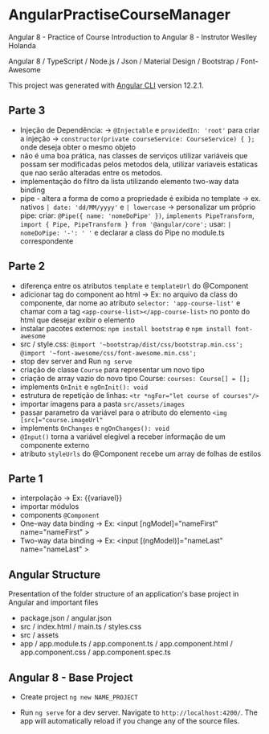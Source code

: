 # AngularPractiseCourseManager
Angular 8 - Practice of Course Introduction to Angular 8 - Instrutor Weslley Holanda

Angular 8 / TypeScript / Node.js / Json / Material Design / Bootstrap / Font-Awesome

This project was generated with [Angular CLI](https://github.com/angular/angular-cli) version 12.2.1.


## Parte 3
- Injeção de Dependência: 
    -> `@Injectable` e `providedIn: 'root'` para criar a injeção
    -> `constructor(private courseService: CourseService) { };` onde deseja obter o mesmo objeto
- não é uma boa prática, nas classes de serviços utilizar variáveis que possam ser modificadas pelos metodos dela, utilizar variaveis estaticas que nao serão alteradas entre os metodos.
- implementação do filtro da lista utilizando elemento two-way data binding
- pipe - altera a forma de como a propriedade é exibida no template
    -> ex. nativos  `| date: 'dd/MM/yyyy'` e `| lowercase`
    -> personalizar um próprio pipe: 
        criar: `@Pipe({ name: 'nomeDoPipe' })`, `implements PipeTransform`, `import { Pipe, PipeTransform } from '@angular/core';`
        usar: `| nomeDoPipe: '-': ' '` e declarar a class do Pipe no module.ts correspondente


## Parte 2
- diferença entre os atributos `template` e `templateUrl` do @Component
- adicionar tag do component ao html -> Ex: no arquivo da class do componente, dar nome ao atributo `selector: 'app-course-list'` e chamar com a tag `<app-course-list></app-course-list>` no ponto do html que desejar exibir o elemento
- instalar pacotes externos: `npm install bootstrap` e `npm install font-awesome`
- src / style.css: `@import '~bootstrap/dist/css/bootstrap.min.css';` `@import '~font-awesome/css/font-awesome.min.css';`
- stop dev server and Run `ng serve`
- criação de classe `Course` para representar um novo tipo
- criação de array vazio do novo tipo Course: `courses: Course[] = [];`
- implements `OnInit` e `ngOnInit(): void`
- estrutura de repetição de linhas: `<tr *ngFor="let course of courses"/>`
- importar imagens para a pasta `src/assets/images`
- passar parametro da variável para o atributo do elemento `<img [src]="course.imageUrl"`
- implements `OnChanges` e `ngOnChanges(): void`
- `@Input()` torna a variável elegível a receber informação de um componente externo
- atributo `styleUrls` do @Component recebe um array de folhas de estilos


## Parte 1
- interpolação -> Ex: {{variavel}}
- importar módulos
- components `@Component`
- One-way data binding -> Ex: <input [ngModel]="nameFirst" name="nameFirst" >
- Two-way data binding -> Ex: <input [(ngModel)]="nameLast" name="nameLast" >


## Angular Structure 
Presentation of the folder structure of an application's base project in Angular and important files
- package.json / angular.json
- src / index.html / main.ts / styles.css
- src / assets
- app / app.module.ts / app.component.ts / app.component.html / app.component.css / app.component.spec.ts


## Angular 8 - Base Project
- Create project `ng new NAME_PROJECT`

- Run `ng serve` for a dev server. Navigate to `http://localhost:4200/`. The app will automatically reload if you change any of the source files.